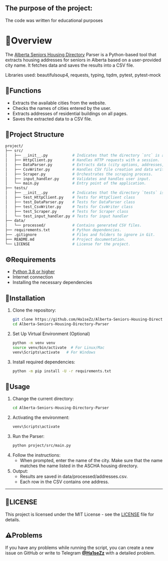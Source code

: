 ## The purpose of the project:
The code was written for educational purposes

# 📄Overview
The [Alberta Seniors Housing Directory](https://housingdirectory.ascha.com/) Parser is a Python-based tool that extracts housing addresses for seniors in Alberta based on a user-provided city name. It fetches data and saves the results into a CSV file.

Libraries used: beautifulsoup4, requests, typing, tqdm, pytest, pytest-mock

## 🔧️Functions
- Extracts the available cities from the website.
- Checks the names of cities entered by the user.
- Extracts addresses of residential buildings on all pages.
- Saves the extracted data to a CSV file.

## 📜Project Structure

```sh
project/
├── src/
│   ├── __init__.py           # Indicates that the directory `src` is a Python module.
│   ├── HttpClient.py         # Handles HTTP requests with a session.
│   ├── DataParser.py         # Extracts data (city options, addresses, page count) from HTML.
│   ├── CsvWriter.py          # Handles CSV file creation and data writing.
│   ├── Scraper.py            # Orchestrates the scraping process.
│   ├── input_handler.py      # Validates and handles user input.
│   └── main.py               # Entry point of the application.
├── tests/
│   ├── __init__.py           # Indicates that the directory `tests` is a Python module.
│   ├── test_HttpClient.py    # Tests for HttpClient class
│   ├── test_DataParser.py    # Tests for DataParser class
│   ├── test_CsvWriter.py     # Tests for CsvWriter class
│   ├── test_Scraper.py       # Tests for Scraper class
│   └── test_input_handler.py # Tests for input handler
├── data/
│   └── processed/            # Contains generated CSV files.
├── requirements.txt          # Python dependencies.
├── .gitignore                # Files and folders to ignore in Git.
├── README.md                 # Project documentation.
└── LICENSE                   # License for the project.
```

## ⚙️Requirements
- [Python 3.8 or higher](https://www.python.org/)
- Internet connection
- Installing the necessary dependencies

## 💾Installation
1. Clone the repository:

    ```sh
    git clone https://github.com/Ha1seZz/Alberta-Seniors-Housing-Directory-Parser
    cd Alberta-Seniors-Housing-Directory-Parser
    ```

2. Set Up Virtual Environment (Optional)
   ```sh
   python -m venv venv
   source venv/bin/activate  # For Linux/Mac
   venv\Scripts\activate   # For Windows
   ```

3. Install required dependencies:

    ```sh
    python -m pip install -U -r requirements.txt
    ```

## 📝Usage
1. Change the current directory:
   ```sh
   cd Alberta-Seniors-Housing-Directory-Parser
   ```
2. Activating the environment:
   ```sh
   venv\Scripts\activate
   ```
3. Run the Parser:
   ```sh
   python project/src/main.py
   ```
4. Follow the instructions:
   - When prompted, enter the name of the city. Make sure that the name matches the name listed in the ASCHA housing directory.
5. Output:
   - Results are saved in data/processed/addresses.csv.
   - Each row in the CSV contains one address.

* * *

## 📃LICENSE
This project is licensed under the MIT License - see the [LICENSE](https://github.com/Ha1seZz/Alberta-Seniors-Housing-Directory-Parser/blob/main/LICENSE) file for details.

## ⚠️Problems
If you have any problems while running the script, you can create a new issue on GitHub or write to Telegram [**@Ha1seZz**](https://t.me/Ha1seZz) with a detailed problem.
